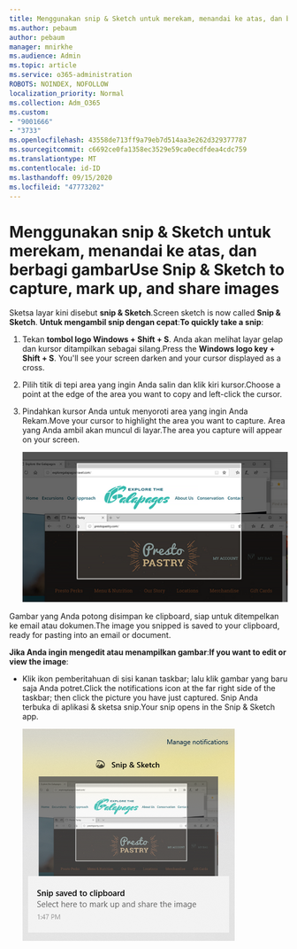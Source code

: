 ```yaml
---
title: Menggunakan snip & Sketch untuk merekam, menandai ke atas, dan berbagi gambar
ms.author: pebaum
author: pebaum
manager: mnirkhe
ms.audience: Admin
ms.topic: article
ms.service: o365-administration
ROBOTS: NOINDEX, NOFOLLOW
localization_priority: Normal
ms.collection: Adm_O365
ms.custom:
- "9001666"
- "3733"
ms.openlocfilehash: 43558de713ff9a79eb7d514aa3e262d329377787
ms.sourcegitcommit: c6692ce0fa1358ec3529e59ca0ecdfdea4cdc759
ms.translationtype: MT
ms.contentlocale: id-ID
ms.lasthandoff: 09/15/2020
ms.locfileid: "47773202"
---
```

# <a name="use-snip--sketch-to-capture-mark-up-and-share-images"></a><span data-ttu-id="d2d79-102">Menggunakan snip & Sketch untuk merekam, menandai ke atas, dan berbagi gambar</span><span class="sxs-lookup"><span data-stu-id="d2d79-102">Use Snip & Sketch to capture, mark up, and share images</span></span>

<span data-ttu-id="d2d79-103">Sketsa layar kini disebut **snip & Sketch**.</span><span class="sxs-lookup"><span data-stu-id="d2d79-103">Screen sketch is now called **Snip & Sketch**.</span></span> <span data-ttu-id="d2d79-104">**Untuk mengambil snip dengan cepat**:</span><span class="sxs-lookup"><span data-stu-id="d2d79-104">**To quickly take a snip**:</span></span>

1. <span data-ttu-id="d2d79-105">Tekan **tombol logo Windows + Shift + S**. Anda akan melihat layar gelap dan kursor ditampilkan sebagai silang.</span><span class="sxs-lookup"><span data-stu-id="d2d79-105">Press the **Windows logo key + Shift + S**. You'll see your screen darken and your cursor displayed as a cross.</span></span> 

2. <span data-ttu-id="d2d79-106">Pilih titik di tepi area yang ingin Anda salin dan klik kiri kursor.</span><span class="sxs-lookup"><span data-stu-id="d2d79-106">Choose a point at the edge of the area you want to copy and left-click the cursor.</span></span> 

3. <span data-ttu-id="d2d79-107">Pindahkan kursor Anda untuk menyoroti area yang ingin Anda Rekam.</span><span class="sxs-lookup"><span data-stu-id="d2d79-107">Move your cursor to highlight the area you want to capture.</span></span> <span data-ttu-id="d2d79-108">Area yang Anda ambil akan muncul di layar.</span><span class="sxs-lookup"><span data-stu-id="d2d79-108">The area you capture will appear on your screen.</span></span>

   ![gambar pilihan yang disorot](media/snipone.png)

<span data-ttu-id="d2d79-110">Gambar yang Anda potong disimpan ke clipboard, siap untuk ditempelkan ke email atau dokumen.</span><span class="sxs-lookup"><span data-stu-id="d2d79-110">The image you snipped is saved to your clipboard, ready for pasting into an email or document.</span></span> 

<span data-ttu-id="d2d79-111">**Jika Anda ingin mengedit atau menampilkan gambar**:</span><span class="sxs-lookup"><span data-stu-id="d2d79-111">**If you want to edit or view the image**:</span></span> 

- <span data-ttu-id="d2d79-112">Klik ikon pemberitahuan di sisi kanan taskbar; lalu klik gambar yang baru saja Anda potret.</span><span class="sxs-lookup"><span data-stu-id="d2d79-112">Click the notifications icon at the far right side of the taskbar; then click the picture you have just captured.</span></span> <span data-ttu-id="d2d79-113">Snip Anda terbuka di aplikasi & sketsa snip.</span><span class="sxs-lookup"><span data-stu-id="d2d79-113">Your snip opens in the Snip & Sketch app.</span></span>

   ![gambar tampilan gambar dalam aplikasi pemotong](media/sniptwo.png)
